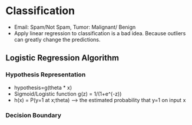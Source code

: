 # Classification

* Email: Spam/Not Spam, Tumor: Malignant/ Benign
* Apply linear regression to classification is a bad idea. Because outliers can greatly change the predictions.
## Logistic Regression Algorithm

### Hypothesis Representation
* hypothesis=g(theta * x) 
* Sigmoid/Logistic function g(z) = 1/(1+e^(-z))  
* h(x) = P(y=1 at x;theta) --> the estimated probability that y=1 on input x

### Decision Boundary


 
